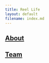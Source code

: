 ```yaml
---
title: Reel Life
layout: default
filename: index.md
---
```


## [About](./about.html)
## [Team](./team.html)


